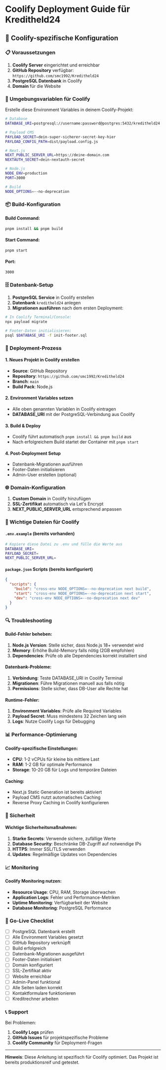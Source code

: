 # Coolify Deployment Guide für Kreditheld24

## 🚀 Coolify-spezifische Konfiguration

### 📋 Voraussetzungen

1. **Coolify Server** eingerichtet und erreichbar
2. **GitHub Repository** verfügbar: `https://github.com/smc1992/Kreditheld24`
3. **PostgreSQL Datenbank** in Coolify
4. **Domain** für die Website

### 🔧 Umgebungsvariablen für Coolify

Erstelle diese Environment Variables in deinem Coolify-Projekt:

```bash
# Database
DATABASE_URI=postgresql://username:password@postgres:5432/kreditheld24

# Payload CMS
PAYLOAD_SECRET=dein-super-sicherer-secret-key-hier
PAYLOAD_CONFIG_PATH=dist/payload.config.js

# Next.js
NEXT_PUBLIC_SERVER_URL=https://deine-domain.com
NEXTAUTH_SECRET=dein-nextauth-secret

# Node.js
NODE_ENV=production
PORT=3000

# Build
NODE_OPTIONS=--no-deprecation
```

### 📦 Build-Konfiguration

#### Build Command:
```bash
pnpm install && pnpm build
```

#### Start Command:
```bash
pnpm start
```

#### Port:
```
3000
```

### 🗄️ Datenbank-Setup

1. **PostgreSQL Service** in Coolify erstellen
2. **Datenbank** `kreditheld24` anlegen
3. **Migrationen ausführen** nach dem ersten Deployment:

```bash
# In Coolify Terminal/Console:
npx payload migrate

# Footer-Daten initialisieren:
psql $DATABASE_URI -f init-footer.sql
```

### 🔄 Deployment-Prozess

#### 1. Neues Projekt in Coolify erstellen
- **Source**: GitHub Repository
- **Repository**: `https://github.com/smc1992/Kreditheld24`
- **Branch**: `main`
- **Build Pack**: Node.js

#### 2. Environment Variables setzen
- Alle oben genannten Variablen in Coolify eintragen
- **DATABASE_URI** mit der PostgreSQL-Verbindung aus Coolify

#### 3. Build & Deploy
- Coolify führt automatisch `pnpm install && pnpm build` aus
- Nach erfolgreichem Build startet der Container mit `pnpm start`

#### 4. Post-Deployment Setup
- Datenbank-Migrationen ausführen
- Footer-Daten initialisieren
- Admin-User erstellen (optional)

### 🌐 Domain-Konfiguration

1. **Custom Domain** in Coolify hinzufügen
2. **SSL-Zertifikat** automatisch via Let's Encrypt
3. **NEXT_PUBLIC_SERVER_URL** entsprechend anpassen

### 📁 Wichtige Dateien für Coolify

#### `.env.example` (bereits vorhanden)
```bash
# Kopiere diese Datei zu .env und fülle die Werte aus
DATABASE_URI=
PAYLOAD_SECRET=
NEXT_PUBLIC_SERVER_URL=
```

#### `package.json` Scripts (bereits konfiguriert)
```json
{
  "scripts": {
    "build": "cross-env NODE_OPTIONS=--no-deprecation next build",
    "start": "cross-env NODE_OPTIONS=--no-deprecation next start",
    "dev": "cross-env NODE_OPTIONS=--no-deprecation next dev"
  }
}
```

### 🔍 Troubleshooting

#### Build-Fehler beheben:
1. **Node.js Version**: Stelle sicher, dass Node.js 18+ verwendet wird
2. **Memory**: Erhöhe Build-Memory falls nötig (2GB empfohlen)
3. **Dependencies**: Prüfe ob alle Dependencies korrekt installiert sind

#### Datenbank-Probleme:
1. **Verbindung**: Teste DATABASE_URI in Coolify Terminal
2. **Migrationen**: Führe Migrationen manuell aus falls nötig
3. **Permissions**: Stelle sicher, dass DB-User alle Rechte hat

#### Runtime-Fehler:
1. **Environment Variables**: Prüfe alle Required Variables
2. **Payload Secret**: Muss mindestens 32 Zeichen lang sein
3. **Logs**: Nutze Coolify Logs für Debugging

### 📊 Performance-Optimierung

#### Coolify-spezifische Einstellungen:
- **CPU**: 1-2 vCPUs für kleine bis mittlere Last
- **RAM**: 1-2 GB für optimale Performance
- **Storage**: 10-20 GB für Logs und temporäre Dateien

#### Caching:
- Next.js Static Generation ist bereits aktiviert
- Payload CMS nutzt automatisches Caching
- Reverse Proxy Caching in Coolify konfigurieren

### 🔐 Sicherheit

#### Wichtige Sicherheitsmaßnahmen:
1. **Starke Secrets**: Verwende sichere, zufällige Werte
2. **Database Security**: Beschränke DB-Zugriff auf notwendige IPs
3. **HTTPS**: Immer SSL/TLS verwenden
4. **Updates**: Regelmäßige Updates von Dependencies

### 📈 Monitoring

#### Coolify Monitoring nutzen:
- **Resource Usage**: CPU, RAM, Storage überwachen
- **Application Logs**: Fehler und Performance-Metriken
- **Uptime Monitoring**: Verfügbarkeit der Website
- **Database Monitoring**: PostgreSQL Performance

### 🚀 Go-Live Checklist

- [ ] PostgreSQL Datenbank erstellt
- [ ] Alle Environment Variables gesetzt
- [ ] GitHub Repository verknüpft
- [ ] Build erfolgreich
- [ ] Datenbank-Migrationen ausgeführt
- [ ] Footer-Daten initialisiert
- [ ] Domain konfiguriert
- [ ] SSL-Zertifikat aktiv
- [ ] Website erreichbar
- [ ] Admin-Panel funktional
- [ ] Alle Seiten laden korrekt
- [ ] Kontaktformulare funktionieren
- [ ] Kreditrechner arbeiten

### 📞 Support

Bei Problemen:
1. **Coolify Logs** prüfen
2. **GitHub Issues** für projektspezifische Probleme
3. **Coolify Community** für Deployment-Fragen

---

**Hinweis**: Diese Anleitung ist spezifisch für Coolify optimiert. Das Projekt ist bereits produktionsreif und getestet.